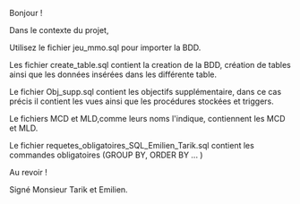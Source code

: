 Bonjour ! 

Dans le contexte du projet,

Utilisez le fichier jeu_mmo.sql pour importer la BDD.

Les fichier create_table.sql contient la creation de la BDD, création de tables ainsi que les données insérées dans les différente table.

Le fichier Obj_supp.sql contient les objectifs supplémentaire, dans ce cas précis il contient les vues ainsi que les procédures stockées et triggers.

Le fichiers MCD et MLD,comme leurs noms l'indique, contiennent les MCD et MLD.

Le fichier requetes_obligatoires_SQL_Emilien_Tarik.sql contient les commandes obligatoires (GROUP BY, ORDER BY ... )

Au revoir ! 

Signé Monsieur Tarik et Emilien.


